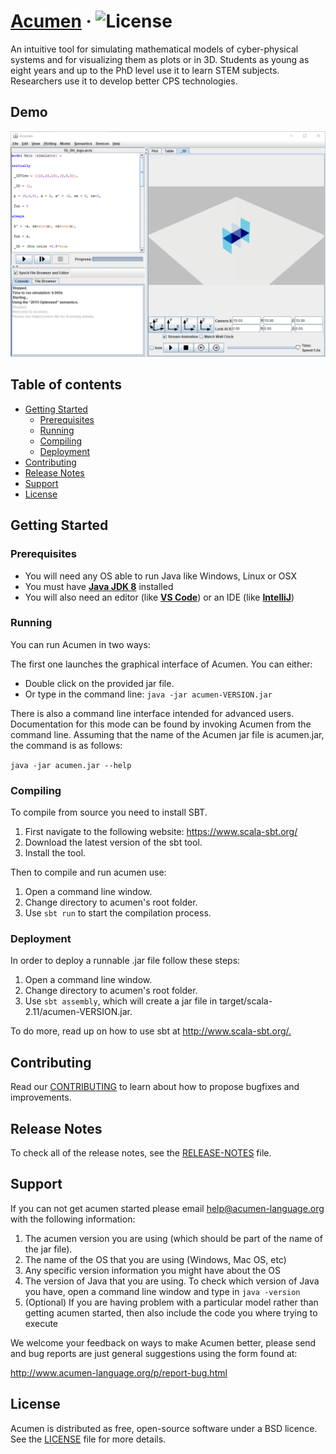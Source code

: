 # [Acumen](http://www.acumen-language.org/) &middot; ![License](https://img.shields.io/badge/license-BSD-green)

An intuitive tool for simulating mathematical models of cyber-physical systems and for visualizing them as plots or in 3D. Students as young as eight years and up to the PhD level use it to learn STEM subjects. Researchers use it to develop better CPS technologies.

## Demo

![Demo](src/main/resources/acumen/ui/tl/images/acumen_gui.png)

## Table of contents

* [Getting Started](#getting-started)
  * [Prerequisites](#prerequisites)
  * [Running](#running)
  * [Compiling](#compiling)
  * [Deployment](#deployment)
* [Contributing](#contributing)
* [Release Notes](#release-notes)
* [Support](#support)
* [License](#license)

## Getting Started

### Prerequisites

* You will need any OS able to run Java like Windows, Linux or OSX
* You must have **[Java JDK 8][java]** installed
* You will also need an editor (like **[VS Code][vscode]**) or an IDE (like **[IntelliJ][intellij]**)

### Running

You can run Acumen in two ways:

The first one launches the graphical interface of Acumen. You can either:

* Double click on the provided jar file.
* Or type in the command line: `java -jar acumen-VERSION.jar`

There is also a command line interface intended for advanced users. Documentation for this mode can be found by invoking Acumen from the command line. Assuming that the name of the Acumen jar file is acumen.jar, the command is as follows:

`java -jar acumen.jar --help`

### Compiling

To compile from source you need to install SBT.

1) First navigate to the following website: <https://www.scala-sbt.org/>
2) Download the latest version of the sbt tool.
3) Install the tool.

Then to compile and run acumen use:

1) Open a command line window.
2) Change directory to acumen's root folder.
3) Use `sbt run` to start the compilation process.

### Deployment

In order to deploy a runnable .jar file follow these steps:

1) Open a command line window.
2) Change directory to acumen's root folder.
3) Use `sbt assembly`, which will create a jar file in target/scala-2.11/acumen-VERSION.jar.

To do more, read up on how to use sbt at <http://www.scala-sbt.org/.>

## Contributing

Read our [CONTRIBUTING](CONTRIBUTING.md) to learn about how to propose bugfixes and improvements.

## Release Notes

To check all of the release notes, see the [RELEASE-NOTES](RELEASE-NOTES.md) file.

## Support

If you can not get acumen started please email help@acumen-language.org with the following information:

1) The acumen version you are using (which should be part of the name of the jar file).
2) The name of the OS that you are using (Windows, Mac OS, etc)
3) Any specific version information you might have about the OS
4) The version of Java that you are using. To check which version of Java you have, open a command line window and type in `java -version`
5) (Optional) If you are having problem with a particular model rather than getting acumen started, then also include the code you where trying to execute

We welcome your feedback on ways to make Acumen better, please send and bug reports are just general suggestions using the form found at:

<http://www.acumen-language.org/p/report-bug.html>

## License

 Acumen is distributed as free, open-source software under a BSD licence. See the [LICENSE](LICENSE) file for more details.

[java]: https://www.java.com/en/download/
[vscode]: https://code.visualstudio.com/
[intellij]: https://www.jetbrains.com/idea/
